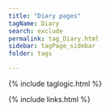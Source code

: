 ```yaml
---
title: "Diary pages"
tagName: Diary
search: exclude
permalink: tag_Diary.html
sidebar: tagPage_sidebar
folder: tags

---
```


{% include taglogic.html %}

{% include links.html %}
